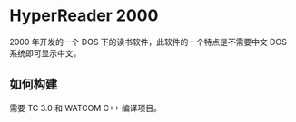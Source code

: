 HyperReader 2000
================

2000 年开发的一个 DOS 下的读书软件，此软件的一个特点是不需要中文 DOS 系统即可显示中文。

如何构建
--------

需要 TC 3.0 和 WATCOM C++ 编译项目。
